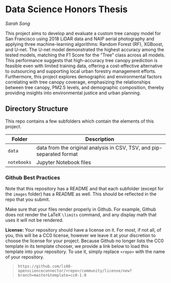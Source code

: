 # Data Science Honors Thesis

_Sarah Song_

This project aims to develop and evaluate a custom tree canopy model for San Francisco using 2018 LiDAR data and NAIP aerial photography and applying three machine-learning algorithms: Random Forest (RF), XGBoost, and U-net. The U-net model demonstrated the highest accuracy among the tested models, matching the F1 Score for the "Tree" class across all models. This performance suggests that high-accuracy tree canopy prediction is feasible even with limited training data, offering a cost-effective alternative to outsourcing and supporting local urban forestry management efforts. Furthermore, this project explores demographic and environmental factors correlating with tree canopy coverage, emphasizing the relationships between tree canopy, PM2.5 levels, and demographic composition, thereby providing insights into environmental justice and urban planning.

## Directory Structure

This repo contains a few subfolders which contain the elements of this project.

| Folder | Description |
|-----|-----|
| `data`  | data from the original analysis in CSV, TSV, and pip-separated format  |
| `notebooks`  | Jupyter Notebook files  |


### Github Best Practices

Note that this repository has a README and that each subfolder (except for the `images` folder) has a README as well. This should be reflected in the repo that you submit.

Make sure that your files render properly in Github. For example, Github does not render the LaTeX `\limits` command, and any display math that uses it will not be rendered.

**License:** Your repository should have a license on it. For most, if not all, of you, this will be a CC0 license, however we leave it at your discretion to choose the license for your project. Because Github no longer lists the CC0 template in its template chooser, we provide a link below to load this template into your repository. To use it, simply replace `<repo>` with the name of your repository.

> `https://github.com/ls88-openscienceconnector/<repo>/community/license/new?branch=master&template=cc0-1.0`

